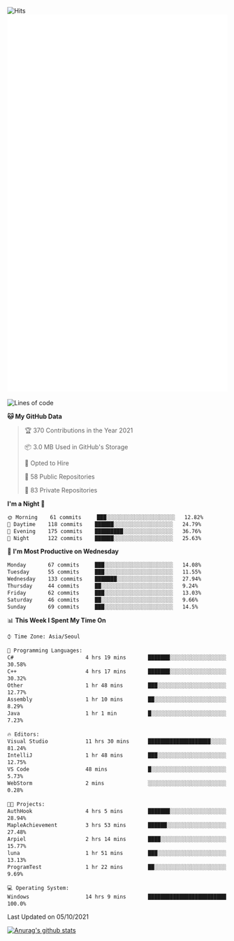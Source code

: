 ![Hits](https://hits.seeyoufarm.com/api/count/incr/badge.svg?url=https%3A%2F%2Fgithub.com%2Fkokose1234&count_bg=%2379C83D&title_bg=%23555555&icon=apple.svg&icon_color=%23E7E7E7&title=hits&edge_flat=false)
<br/>
![Metrics](https://github.com/kokose1234/kokose1234/blob/main/github-metrics.svg)

<!--START_SECTION:waka-->
![Lines of code](https://img.shields.io/badge/From%20Hello%20World%20I%27ve%20Written-11.9%20million%20lines%20of%20code-blue)

**🐱 My GitHub Data** 

> 🏆 370 Contributions in the Year 2021
 > 
> 📦 3.0 MB Used in GitHub's Storage 
 > 
> 💼 Opted to Hire
 > 
> 📜 58 Public Repositories 
 > 
> 🔑 83 Private Repositories  
 > 
**I'm a Night 🦉** 

```text
🌞 Morning    61 commits     ███░░░░░░░░░░░░░░░░░░░░░░   12.82% 
🌆 Daytime    118 commits    ██████░░░░░░░░░░░░░░░░░░░   24.79% 
🌃 Evening    175 commits    █████████░░░░░░░░░░░░░░░░   36.76% 
🌙 Night      122 commits    ██████░░░░░░░░░░░░░░░░░░░   25.63%

```
📅 **I'm Most Productive on Wednesday** 

```text
Monday       67 commits     ███░░░░░░░░░░░░░░░░░░░░░░   14.08% 
Tuesday      55 commits     ███░░░░░░░░░░░░░░░░░░░░░░   11.55% 
Wednesday    133 commits    ███████░░░░░░░░░░░░░░░░░░   27.94% 
Thursday     44 commits     ██░░░░░░░░░░░░░░░░░░░░░░░   9.24% 
Friday       62 commits     ███░░░░░░░░░░░░░░░░░░░░░░   13.03% 
Saturday     46 commits     ██░░░░░░░░░░░░░░░░░░░░░░░   9.66% 
Sunday       69 commits     ███░░░░░░░░░░░░░░░░░░░░░░   14.5%

```


📊 **This Week I Spent My Time On** 

```text
⌚︎ Time Zone: Asia/Seoul

💬 Programming Languages: 
C#                       4 hrs 19 mins       ███████░░░░░░░░░░░░░░░░░░   30.58% 
C++                      4 hrs 17 mins       ███████░░░░░░░░░░░░░░░░░░   30.32% 
Other                    1 hr 48 mins        ███░░░░░░░░░░░░░░░░░░░░░░   12.77% 
Assembly                 1 hr 10 mins        ██░░░░░░░░░░░░░░░░░░░░░░░   8.29% 
Java                     1 hr 1 min          █░░░░░░░░░░░░░░░░░░░░░░░░   7.23%

🔥 Editors: 
Visual Studio            11 hrs 30 mins      ████████████████████░░░░░   81.24% 
IntelliJ                 1 hr 48 mins        ███░░░░░░░░░░░░░░░░░░░░░░   12.75% 
VS Code                  48 mins             █░░░░░░░░░░░░░░░░░░░░░░░░   5.73% 
WebStorm                 2 mins              ░░░░░░░░░░░░░░░░░░░░░░░░░   0.28%

🐱‍💻 Projects: 
AuthHook                 4 hrs 5 mins        ███████░░░░░░░░░░░░░░░░░░   28.94% 
MapleAchievement         3 hrs 53 mins       ██████░░░░░░░░░░░░░░░░░░░   27.48% 
Arpiel                   2 hrs 14 mins       ████░░░░░░░░░░░░░░░░░░░░░   15.77% 
luna                     1 hr 51 mins        ███░░░░░░░░░░░░░░░░░░░░░░   13.13% 
ProgramTest              1 hr 22 mins        ██░░░░░░░░░░░░░░░░░░░░░░░   9.69%

💻 Operating System: 
Windows                  14 hrs 9 mins       █████████████████████████   100.0%

```


 Last Updated on 05/10/2021
<!--END_SECTION:waka-->

[![Anurag's github stats](https://github-readme-stats.vercel.app/api?username=kokose1234&theme=dracula)](https://github.com/anuraghazra/github-readme-stats)



	
